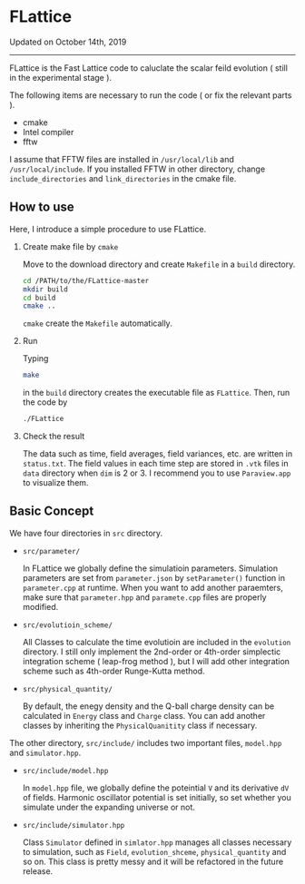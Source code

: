 # FLattice

Updated on October 14th, 2019

---

FLattice is the Fast Lattice code to caluclate the scalar feild evolution ( still in the experimental stage ).

The following items are necessary to run the code ( or fix the relevant parts ).

- cmake
- Intel compiler
- fftw

I assume that FFTW files are installed in  `/usr/local/lib` and `/usr/local/include`. If you installed FFTW in other directory, change `include_directories` and `link_directories` in the cmake file.

## How to use

Here, I introduce a simple procedure to use FLattice.

1. Create make file by `cmake`

   Move to the download directory and create `Makefile` in a `build` directory.

   ```bash
   cd /PATH/to/the/FLattice-master
   mkdir build
   cd build
   cmake ..
   ```

   `cmake` create the `Makefile` automatically.

2. Run

   Typing

   ```bash
   make
   ```

   in the `build` directory creates the executable file as `FLattice`. Then, run the code by

   ```bash
   ./FLattice
   ```

3. Check the result

   The data such as time, field averages, field variances, etc.  are written in `status.txt`. The field values in each time step are stored in `.vtk` files in `data` directory when `dim` is 2 or 3. I recommend you to use `Paraview.app` to visualize them.

## Basic Concept

 We have four directories in `src` directory.

- `src/parameter/`

  In FLattice we globally define the simulatioin parameters. Simulation parameters are set from `parameter.json`  by `setParameter()` function in `parameter.cpp` at runtime. When you want to add another paraemters, make sure that `parameter.hpp` and `paramete.cpp` files are properly modified.

- `src/evolutioin_scheme/`

  All Classes to calculate the time evolutioin are included in the `evolution` directory. I still only implement the 2nd-order or 4th-order simplectic integration scheme ( leap-frog method ), but I will add other integration scheme such as 4th-order Runge-Kutta method.
  
- `src/physical_quantity/`

  By default, the enegy density and the Q-ball charge density can be calculated in `Energy` class and `Charge` class. You can add another classes by inheriting the `PhysicalQuanitity` class if necessary.

The other directory, `src/include/` includes  two important files,  `model.hpp` and `simulator.hpp`.

- `src/include/model.hpp`

  In `model.hpp` file, we globally define the poteintial `V` and its derivative  `dV`  of fields. Harmonic oscillator potential is set initially, so set  whether you simulate under the expanding universe or not.

- `src/include/simulator.hpp`

  Class `Simulator` defined in `simlator.hpp` manages all classes necessary to simulation, such as `Field`, `evolution_shceme`, `physical_quantity` and so on. This class is pretty messy and it will be refactored in the future release.